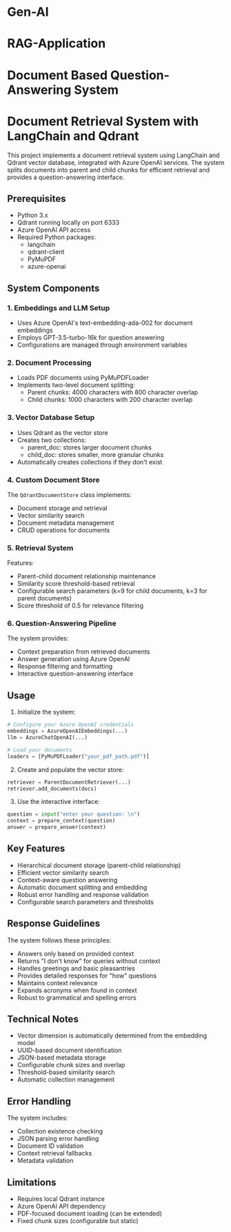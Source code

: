 # Gen-AI
# RAG-Application
# Document Based Question-Answering System
# Document Retrieval System with LangChain and Qdrant

This project implements a document retrieval system using LangChain and Qdrant vector database, integrated with Azure OpenAI services. The system splits documents into parent and child chunks for efficient retrieval and provides a question-answering interface.

## Prerequisites

- Python 3.x
- Qdrant running locally on port 6333
- Azure OpenAI API access
- Required Python packages:
  - langchain
  - qdrant-client
  - PyMuPDF
  - azure-openai

## System Components

### 1. Embeddings and LLM Setup
- Uses Azure OpenAI's text-embedding-ada-002 for document embeddings
- Employs GPT-3.5-turbo-16k for question answering
- Configurations are managed through environment variables

### 2. Document Processing
- Loads PDF documents using PyMuPDFLoader
- Implements two-level document splitting:
  - Parent chunks: 4000 characters with 800 character overlap
  - Child chunks: 1000 characters with 200 character overlap

### 3. Vector Database Setup
- Uses Qdrant as the vector store
- Creates two collections:
  - parent_doc: stores larger document chunks
  - child_doc: stores smaller, more granular chunks
- Automatically creates collections if they don't exist

### 4. Custom Document Store
The `QdrantDocumentStore` class implements:
- Document storage and retrieval
- Vector similarity search
- Document metadata management
- CRUD operations for documents

### 5. Retrieval System
Features:
- Parent-child document relationship maintenance
- Similarity score threshold-based retrieval
- Configurable search parameters (k=9 for child documents, k=3 for parent documents)
- Score threshold of 0.5 for relevance filtering

### 6. Question-Answering Pipeline
The system provides:
- Context preparation from retrieved documents
- Answer generation using Azure OpenAI
- Response filtering and formatting
- Interactive question-answering interface

## Usage

1. Initialize the system:
```python
# Configure your Azure OpenAI credentials
embeddings = AzureOpenAIEmbeddings(...)
llm = AzureChatOpenAI(...)

# Load your documents
loaders = [PyMuPDFLoader("your_pdf_path.pdf")]
```

2. Create and populate the vector store:
```python
retriever = ParentDocumentRetriever(...)
retriever.add_documents(docs)
```

3. Use the interactive interface:
```python
question = input("enter your question: \n")
context = prepare_context(question)
answer = prepare_answer(context)
```

## Key Features

- Hierarchical document storage (parent-child relationship)
- Efficient vector similarity search
- Context-aware question answering
- Automatic document splitting and embedding
- Robust error handling and response validation
- Configurable search parameters and thresholds

## Response Guidelines

The system follows these principles:
- Answers only based on provided context
- Returns "I don't know" for queries without context
- Handles greetings and basic pleasantries
- Provides detailed responses for "how" questions
- Maintains context relevance
- Expands acronyms when found in context
- Robust to grammatical and spelling errors

## Technical Notes

- Vector dimension is automatically determined from the embedding model
- UUID-based document identification
- JSON-based metadata storage
- Configurable chunk sizes and overlap
- Threshold-based similarity search
- Automatic collection management

## Error Handling

The system includes:
- Collection existence checking
- JSON parsing error handling
- Document ID validation
- Context retrieval fallbacks
- Metadata validation

## Limitations

- Requires local Qdrant instance
- Azure OpenAI API dependency
- PDF-focused document loading (can be extended)
- Fixed chunk sizes (configurable but static)
